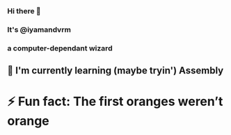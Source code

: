 ### Hi there 👋 
### It's @iyamandvrm
### a computer-dependant wizard



## 🌱 I'm currently learning (maybe tryin') Assembly

# ⚡ Fun fact: The first oranges weren’t orange


